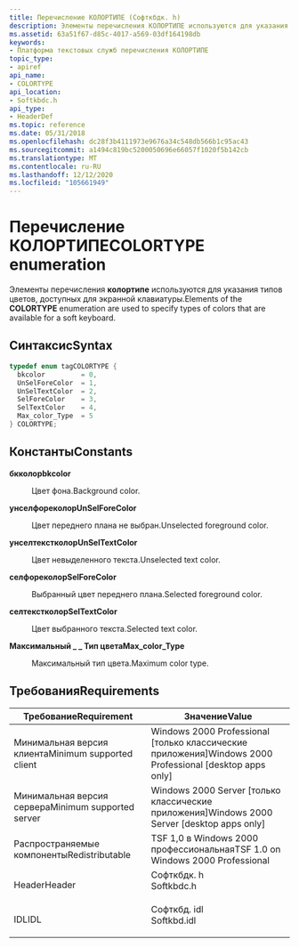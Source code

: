 ```yaml
---
title: Перечисление КОЛОРТИПЕ (Софткбдк. h)
description: Элементы перечисления КОЛОРТИПЕ используются для указания типов цветов, доступных для экранной клавиатуры.
ms.assetid: 63a51f67-d85c-4017-a569-03df164198db
keywords:
- Платформа текстовых служб перечисления КОЛОРТИПЕ
topic_type:
- apiref
api_name:
- COLORTYPE
api_location:
- Softkbdc.h
api_type:
- HeaderDef
ms.topic: reference
ms.date: 05/31/2018
ms.openlocfilehash: dc28f3b4111973e9676a34c548db566b1c95ac43
ms.sourcegitcommit: a1494c819bc5200050696e66057f1020f5b142cb
ms.translationtype: MT
ms.contentlocale: ru-RU
ms.lasthandoff: 12/12/2020
ms.locfileid: "105661949"
---
```

# <a name="colortype-enumeration"></a><span data-ttu-id="c27aa-104">Перечисление КОЛОРТИПЕ</span><span class="sxs-lookup"><span data-stu-id="c27aa-104">COLORTYPE enumeration</span></span>

<span data-ttu-id="c27aa-105">Элементы перечисления **колортипе** используются для указания типов цветов, доступных для экранной клавиатуры.</span><span class="sxs-lookup"><span data-stu-id="c27aa-105">Elements of the **COLORTYPE** enumeration are used to specify types of colors that are available for a soft keyboard.</span></span>

## <a name="syntax"></a><span data-ttu-id="c27aa-106">Синтаксис</span><span class="sxs-lookup"><span data-stu-id="c27aa-106">Syntax</span></span>


```C++
typedef enum tagCOLORTYPE { 
  bkcolor         = 0,
  UnSelForeColor  = 1,
  UnSelTextColor  = 2,
  SelForeColor    = 3,
  SelTextColor    = 4,
  Max_color_Type  = 5
} COLORTYPE;
```



## <a name="constants"></a><span data-ttu-id="c27aa-107">Константы</span><span class="sxs-lookup"><span data-stu-id="c27aa-107">Constants</span></span>

<dl> <dt>

<span data-ttu-id="c27aa-108"><span id="bkcolor"></span><span id="BKCOLOR"></span>**бкколор**</span><span class="sxs-lookup"><span data-stu-id="c27aa-108"><span id="bkcolor"></span><span id="BKCOLOR"></span>**bkcolor**</span></span>
</dt> <dd>

<span data-ttu-id="c27aa-109">Цвет фона.</span><span class="sxs-lookup"><span data-stu-id="c27aa-109">Background color.</span></span>

</dd> <dt>

<span data-ttu-id="c27aa-110"><span id="UnSelForeColor"></span><span id="unselforecolor"></span><span id="UNSELFORECOLOR"></span>**унселфореколор**</span><span class="sxs-lookup"><span data-stu-id="c27aa-110"><span id="UnSelForeColor"></span><span id="unselforecolor"></span><span id="UNSELFORECOLOR"></span>**UnSelForeColor**</span></span>
</dt> <dd>

<span data-ttu-id="c27aa-111">Цвет переднего плана не выбран.</span><span class="sxs-lookup"><span data-stu-id="c27aa-111">Unselected foreground color.</span></span>

</dd> <dt>

<span data-ttu-id="c27aa-112"><span id="UnSelTextColor"></span><span id="unseltextcolor"></span><span id="UNSELTEXTCOLOR"></span>**унселтекстколор**</span><span class="sxs-lookup"><span data-stu-id="c27aa-112"><span id="UnSelTextColor"></span><span id="unseltextcolor"></span><span id="UNSELTEXTCOLOR"></span>**UnSelTextColor**</span></span>
</dt> <dd>

<span data-ttu-id="c27aa-113">Цвет невыделенного текста.</span><span class="sxs-lookup"><span data-stu-id="c27aa-113">Unselected text color.</span></span>

</dd> <dt>

<span data-ttu-id="c27aa-114"><span id="SelForeColor"></span><span id="selforecolor"></span><span id="SELFORECOLOR"></span>**селфореколор**</span><span class="sxs-lookup"><span data-stu-id="c27aa-114"><span id="SelForeColor"></span><span id="selforecolor"></span><span id="SELFORECOLOR"></span>**SelForeColor**</span></span>
</dt> <dd>

<span data-ttu-id="c27aa-115">Выбранный цвет переднего плана.</span><span class="sxs-lookup"><span data-stu-id="c27aa-115">Selected foreground color.</span></span>

</dd> <dt>

<span data-ttu-id="c27aa-116"><span id="SelTextColor"></span><span id="seltextcolor"></span><span id="SELTEXTCOLOR"></span>**селтекстколор**</span><span class="sxs-lookup"><span data-stu-id="c27aa-116"><span id="SelTextColor"></span><span id="seltextcolor"></span><span id="SELTEXTCOLOR"></span>**SelTextColor**</span></span>
</dt> <dd>

<span data-ttu-id="c27aa-117">Цвет выбранного текста.</span><span class="sxs-lookup"><span data-stu-id="c27aa-117">Selected text color.</span></span>

</dd> <dt>

<span data-ttu-id="c27aa-118"><span id="Max_color_Type"></span><span id="max_color_type"></span><span id="MAX_COLOR_TYPE"></span>**Максимальный \_ \_ Тип цвета**</span><span class="sxs-lookup"><span data-stu-id="c27aa-118"><span id="Max_color_Type"></span><span id="max_color_type"></span><span id="MAX_COLOR_TYPE"></span>**Max\_color\_Type**</span></span>
</dt> <dd>

<span data-ttu-id="c27aa-119">Максимальный тип цвета.</span><span class="sxs-lookup"><span data-stu-id="c27aa-119">Maximum color type.</span></span>

</dd> </dl>

## <a name="requirements"></a><span data-ttu-id="c27aa-120">Требования</span><span class="sxs-lookup"><span data-stu-id="c27aa-120">Requirements</span></span>



| <span data-ttu-id="c27aa-121">Требование</span><span class="sxs-lookup"><span data-stu-id="c27aa-121">Requirement</span></span> | <span data-ttu-id="c27aa-122">Значение</span><span class="sxs-lookup"><span data-stu-id="c27aa-122">Value</span></span> |
|-------------------------------------|----------------------------------------------------------------------------------------|
| <span data-ttu-id="c27aa-123">Минимальная версия клиента</span><span class="sxs-lookup"><span data-stu-id="c27aa-123">Minimum supported client</span></span><br/> | <span data-ttu-id="c27aa-124">Windows 2000 Professional \[только классические приложения\]</span><span class="sxs-lookup"><span data-stu-id="c27aa-124">Windows 2000 Professional \[desktop apps only\]</span></span><br/>                             |
| <span data-ttu-id="c27aa-125">Минимальная версия сервера</span><span class="sxs-lookup"><span data-stu-id="c27aa-125">Minimum supported server</span></span><br/> | <span data-ttu-id="c27aa-126">Windows 2000 Server \[только классические приложения\]</span><span class="sxs-lookup"><span data-stu-id="c27aa-126">Windows 2000 Server \[desktop apps only\]</span></span><br/>                                   |
| <span data-ttu-id="c27aa-127">Распространяемые компоненты</span><span class="sxs-lookup"><span data-stu-id="c27aa-127">Redistributable</span></span><br/>          | <span data-ttu-id="c27aa-128">TSF 1,0 в Windows 2000 профессиональная</span><span class="sxs-lookup"><span data-stu-id="c27aa-128">TSF 1.0 on Windows 2000 Professional</span></span><br/>                                        |
| <span data-ttu-id="c27aa-129">Header</span><span class="sxs-lookup"><span data-stu-id="c27aa-129">Header</span></span><br/>                   | <dl> <span data-ttu-id="c27aa-130"><dt>Софткбдк. h</dt></span><span class="sxs-lookup"><span data-stu-id="c27aa-130"><dt>Softkbdc.h</dt></span></span> </dl>  |
| <span data-ttu-id="c27aa-131">IDL</span><span class="sxs-lookup"><span data-stu-id="c27aa-131">IDL</span></span><br/>                      | <dl> <span data-ttu-id="c27aa-132"><dt>Софткбд. idl</dt></span><span class="sxs-lookup"><span data-stu-id="c27aa-132"><dt>Softkbd.idl</dt></span></span> </dl> |



 

 






